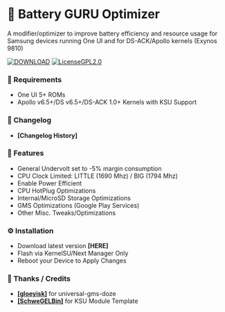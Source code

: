 # 🔋 Battery GURU Optimizer

A modifier/optimizer to improve battery efficiency and resource usage for Samsung devices running One UI and for DS-ACK/Apollo kernels (Exynos 9810)

[![DOWNLOAD](https://img.shields.io/badge/DOWNLOAD-%2300d712?style=for-the-badge&logo=git&logoColor=%2300d712
)](link)
[![LicenseGPL2.0](https://img.shields.io/badge/LICENCE-GPL_2.0-orange?style=for-the-badge&logo=gnu&logoColor=orange)](https://github.com/EliezerB03/Battery-GURU-Optimizer/blob/master/LICENSE)

### 📱 Requirements

* One UI 5+ ROMs
* Apollo v6.5+/DS v6.5+/DS-ACK 1.0+ Kernels with KSU Support


### 📝 Changelog
* **[Changelog History]**


### 🧩 Features
* General Undervolt set to -5% margin consumption
* CPU Clock Limited: LITTLE (1690 Mhz) / BIG (1794 Mhz)
* Enable Power Efficient
* CPU HotPlug Optimizations
* Internal/MicroSD Storage Optimizations
* GMS Optimizations (Google Play Services)
* Other Misc. Tweaks/Optimizations


### ⚙️ Installation
* Download latest version **\[HERE]**
* Flash via KernelSU/Next Manager Only
* Reboot your Device to Apply Changes


### 🙏 Thanks / Credits
* [**[gloeyisk]**](https://github.com/gloeyisk) for universal-gms-doze
* [**[SchweGELBin]**](https://github.com/SchweGELBin) for KSU Module Template
